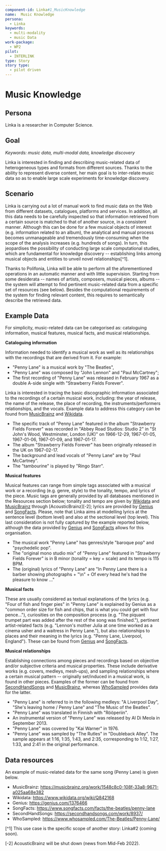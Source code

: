 ```yaml
---
component-id: Linka#1_MusicKnowledge
name:  Music Knowledge 
persona:
  - Linka
keywords:
  - multi-modality
  - music Data
work-package:
  - WP2
pilot:
  - INTERLINK
type: Story
story type:
  - pilot driven
---
```

# Music Knowledge

## Persona

Linka is a researcher in Computer Science.

## Goal
*Keywords: music data, multi-modal data, knowledge discovery*

Linka is interested in finding and describing music-related data of heterogeneous types and formats from different sources. Thanks to the ability to represent diverse content, her main goal is to inter-relate music data so as to enable large scale experiments for knowledge discovery.


## Scenario

Linka is carrying out a lot of manual work to find music data on the Web from different datasets, catalogues, platforms and services. In addition, all this data needs to be carefully inspected so that information retrieved from a certain source is matched to that of another source, in a consistent manner. Although this can be done for a few musical objects of interest (e.g. information related to an album), the analytical and manual process becomes unmanageable and tremendously time-consuming when the scope of the analysis increases (e.g. hundreds of songs). In turn, this jeopardises the possibility of conducting large scale computational studies, which are fundamental for knowledge discovery -- establishing links among musical objects and entities to unveil novel relationships[^1].

Thanks to Polifonia, Linka will be able to perform all the aforementioned operations in an automatic manner and with little supervision. Starting from some desiderata -- names of artists, composers, musical pieces, albums -- the system will attempt to find pertinent music-related data from a specific set of resources (see below). Besides the computational requirements of the system for finding relevant content, this requires to semantically describe the retrieved data. 



## Example Data

For simplicity, music-related data can be categorised as: cataloguing information, musical features, musical facts, and musical relationships.

**Cataloguing information**

Information needed to identify a musical work as well as its relationships with the recordings that are derived from it. For example:
- "Penny Lane" is a musical work by "The Beatles",
- "Penny Lane" was composed by "John Lennon" and "Paul McCartney";
- The first recording of "Penny Lane" was released in February 1967 as a double A-side single with "Strawberry Fields Forever".

Linka is interested in tracing the basic discographic information associated to the recordings of a certain musical work, including: the year of release, the name of the release, the place of recording, the instruments/performers relationships, and the vocals. Example data to address this category can be found from [MusicBrainz] and [Wikidata].

- The specific track of "Penny Lane" featured in the album "Strawberry Fields Forever" was recorded in "Abbey Road Studios: Studio 2" in "St John's Wood, Westminster, London (UK)" on 1966-12-29, 1967-01-05, 1967-01-06, 1967-01-09, and 1967-01-17.
- The album "Strawberry Fields Forever" has been originally released in the UK on 1967-02-17.
- The background and lead vocals of "Penny Lane" are by "Paul McCartney".
- The "tambourine" is played by "Ringo Starr".


**Musical features**

Musical features can range from simple tags associated with a musical work or a recording (e.g. genre, style) to the tonality, tempo, and lyrics of the piece. Music tags are generally provided by all databases mentioned in the Resources section below; tonality and tempo are given by [Wikidata] and [MusicBrainz] through [AcousticBrainz][-2]; lyrics are provided by [Genius] and [SongFacts]. Please, note that Linka aims at modelling lyrics at the sentence level (bottom level) and also at the sectional level (top level). This last consideration is not fully captured by the example reported below, although the data provided by [Genius] and [SongFacts] allows for this organisation.

- The musical work "Penny Lane" has genres/style "baroque pop" and "psychedelic pop".
- The "original mono studio mix" of "Penny Lane" featured in "Strawberry Fields Forever" is in B minor (tonality = key + scale) and its tempo is 115 BPM.
- The (original) lyrics of "Penny Lane" are "In Penny Lane there is a barber showing photographs + "\n" + Of every head he's had the pleasure to know ..."

**Musical facts**

These are usually considered as textual explanations of the lyrics (e.g. "Four of fish and finger pies" in "Penny Lane" is explained by Genius as a "common order size for fish and chips, that is what you could get with four pence..."), curiosities on the composition process (e.g. "The piquant trumpet part was added after the rest of the song was finished."), pertinent artist-related facts (e.g. "Lennon's mother Julia at one time worked as a cinema usher and a waitress in Penny Lane."), but also relationships to places and their meaning in the lyrics (e.g. "Penny Lane, Liverpool, England"). These can be found from [Genius] and [SongFacts].


**Musical relationships**

Establishing connections among pieces and recordings based on objective and/or subjective criteria and musical properties. These include derivative works (e.g. covers, medleys, mesh-ups), and sampling relationships where a certain musical pattern -- originally set/induced in a musical work, is found in other pieces. Examples of the former can be found from [SecondHandSongs] and [MusicBrainz], whereas [WhoSampled] provides data for the latter.

- "Penny Lane" is referred to in the following medleys: "A Liverpool Day", "She's leaving home / Penny Lane" and "The Music of the Beatles".
- "Penny Lane" was translated in Finnish with "Rööperiin".
- An instrumental version of "Penny Lane" was released by Al Di Meola in September 2013.
- "Penny Lane" was covered by "Kai Warner" in 1976.
- "Penny Lane" was sampled by "The Rutles" in "Doubleback Alley". The sample appears at 1:16, 1:35, 1:43, and 2:35, corresponding to  1:12, 1:27, 1:33, and 2:41 in the original performance.

## Data resources

An example of music-related data for the same song (Penny Lane) is given below.

* MusicBrainz: https://musicbrainz.org/work/1548c8c0-108f-33a8-9671-a025aa68e382
* Wikidata: https://www.wikidata.org/wiki/Q842168
* Genius: https://genius.com/1376466
* SongFacts: https://www.songfacts.com/facts/the-beatles/penny-lane
* SecondHandSongs: https://secondhandsongs.com/work/8937/
* WhoSampled: https://www.whosampled.com/The-Beatles/Penny-Lane/

[MusicBrainz]: https://musicbrainz.org/work/1548c8c0-108f-33a8-9671-a025aa68e382
[Wikidata]: https://www.wikidata.org/wiki/Q842168
[Genius]: https://genius.com/1376466
[SongFacts]: https://www.songfacts.com/facts/the-beatles/penny-lane
[SecondHandSongs]: https://secondhandsongs.com/work/8937/
[WhoSampled]: https://www.whosampled.com/The-Beatles/Penny-Lane/


[^1] This use case is the specific scope of another story: Linka#2 (coming soon).

[-2] AcousticBrainz will be shut down (news from Mid-Feb 2022).
